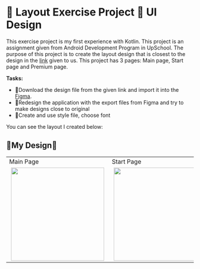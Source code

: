 # :hibiscus: Layout Exercise Project :hibiscus: UI Design 

This exercise project is my first experience with Kotlin. This project is an assignment given from Android Development Program in UpSchool. 
The purpose of this project is to create the layout design that is closest to the design in the [link] given to us. 
This project has 3 pages: Main page, Start page and Premium page.
 
 **Tasks:** 
- :cherry_blossom:Download the design file from the given link and import it into the [Figma].
- :cherry_blossom:Redesign the application with the export files from Figma and try to make designs close to original
- :cherry_blossom:Create and use style file, choose font
 
You can see the layout I created below:

## :hibiscus:My Design:hibiscus:
  
  <div>
<table>
  <tr>
    <td >Main Page</td>
     <td >Start Page</td>
    <td>Premium Page</td>
 
  </tr>

<tr>
    <td >
      <img src="https://user-images.githubusercontent.com/77737341/163996355-fb3b6a68-20a9-46fb-aa8d-acfa320fd5eb.png" width="250" hspace="5"/>
    </td>
   <td>
     <img src="https://user-images.githubusercontent.com/77737341/164011064-5be42d3f-53e2-4e7e-8026-b3b9da6e9f22.png" width="250" hspace="5"/>
    </td>
      <td>
     <img src="https://user-images.githubusercontent.com/77737341/164011305-fea87fb8-7df9-4ad5-bd5c-b893a619b7f8.png" width="250" hspace="5"/>
    </td>
  
  </tr>
 </table>
  </div>
  
  [link]: https://www.sketchappsources.com/free-source/4762-design-courses-app-sketch-freebie-resource.html
  [Figma]: https://www.figma.com/

